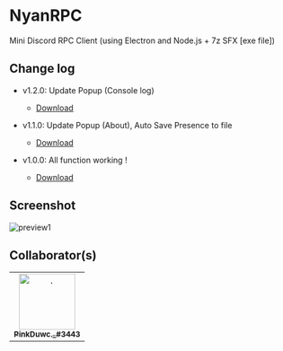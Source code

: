 # NyanRPC
Mini Discord RPC Client (using Electron and Node.js + 7z SFX [exe file])

## Change log

- v1.2.0: Update Popup (Console log)
  - [Download](https://github.com/aiko-chan-ai/NyanRPC/releases/download/1.2.0/nyan.exe)

- v1.1.0: Update Popup (About), Auto Save Presence to file
  - [Download](https://github.com/aiko-chan-ai/NyanRPC/releases/download/1.1.0/nyan.exe)

- v1.0.0: All function working !
  - [Download](https://github.com/aiko-chan-ai/NyanRPC/releases/download/1.0.0/nyan.exe)

## Screenshot
<img src="https://cdn.discordapp.com/attachments/820557032016969751/965666994085060678/unknown.png" alt="preview1">

## Collaborator(s)
<table>
    <tr>
      <td align="center"><a href="https://github.com/hongduccodedao"><img src="https://avatars.githubusercontent.com/u/73995275" width="100px;" alt="."/><br/><sub><b>PinkDuwc._#3443</b></sub></a><br/></td>
    </tr>
  </table>
